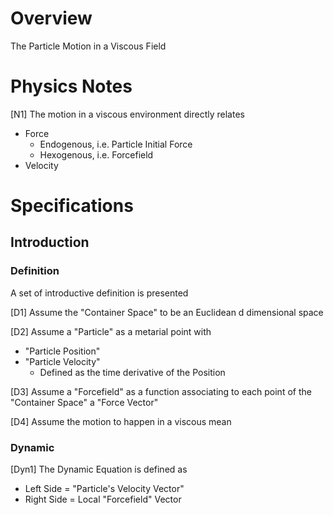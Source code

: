 
# Overview 

The Particle Motion in a Viscous Field 

# Physics Notes 

[N1] The motion in a viscous environment directly relates 
- Force 
  - Endogenous, i.e. Particle Initial Force 
  - Hexogenous, i.e. Forcefield 
- Velocity 

# Specifications 

## Introduction 

### Definition 

A set of introductive definition is presented 

[D1] Assume the "Container Space" to be an Euclidean d dimensional space 

[D2] Assume a "Particle" as a metarial point with 
- "Particle Position" 
- "Particle Velocity" 
  - Defined as the time derivative of the Position 


[D3] Assume a "Forcefield" as a function associating to each point of the "Container Space" a "Force Vector" 

[D4] Assume the motion to happen in a viscous mean 

### Dynamic 

[Dyn1] The Dynamic Equation is defined as 
- Left Side = "Particle's Velocity Vector" 
- Right Side = Local "Forcefield" Vector

